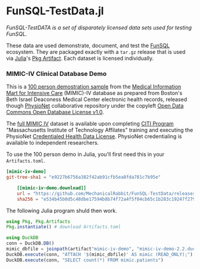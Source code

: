 # FunSQL-TestData.jl

*FunSQL-TestDATA is a set of disparately licensed data sets used for testing FunSQL.*

[mimic-iv-full]: https://physionet.org/content/mimiciv/
[mimic-iv-demo]: https://physionet.org/content/mimic-iv-demo/
[odbl-1.0]: https://physionet.org/content/mimic-iv-demo/view-license/2.2/
[physionet]: https://physionet.org/content/?topic=MIMIC+IV
[funsql]: https://github.com/MechanicalRabbit/FunSQL.jl
[artifact]: https://pkgdocs.julialang.org/v1/artifacts/
[julia]: https://julialang.org/
[mimic]: https://mimic.mit.edu/
[citi]:  https://physionet.org/about/citi-course/
[cred]: https://physionet.org/credential-application/
[pchdl]: https://physionet.org/content/mimiciv/view-license/3.1/

These data are used demonstrate, document, and test the [FunSQL][funsql]
ecosystem. They are packaged exactly with a `tar.gz` release that is
used via [Julia][julia]'s [Pkg Artifact][artifact]. Each dataset is
licensed individually.

### MIMIC-IV Clinical Database Demo

This is a [100 person demostration sample][mimic-iv-demo] from the [Medical
Information Mart for Intensive Care][mimic] (MIMIC)-IV database as prepared
from Boston's Beth Israel Deaconess Medical Center electronic health
records, released though [PhysioNet][physionet] collaborative repository
under the copyleft [Open Data Commons Open Database License v1.0][odbl-1.0].

The [full MIMIC IV][mimic-iv-full] dataset is available upon completing
[CITI Program][citi] "Massachusetts Institute of Technology Affilates" training
and executing the PhysioNet [Credentialed Health Data License][pchdl].
PhysioNet credentialing is available to independent researchers.

To use the 100 person demo in Julia, you'll first need this in your
`Artifacts.toml`.

```toml
[mimic-iv-demo]
git-tree-sha1 = "e9227b6756a382f42ab91cfb5ea8fda781c7b95e"

    [[mimic-iv-demo.download]]
    url = "https://github.com/MechanicalRabbit/FunSQL-TestData/releases/download/20250504/mimic-iv-demo-2.2.duckdb.tgz"
    sha256 = "e534b45b0d5c48dbe17594b8b74f72a4f5f04cb65c1b283c19247f2792e98c94"
```

The following Julia program shuld then work.

```julia
using Pkg, Pkg.Artifacts
Pkg.instantiate() # download Artifacts.toml

using DuckDB
conn = DuckDB.DB()
mimic_dbfile = joinpath(artifact"mimic-iv-demo", "mimic-iv-demo-2.2.duckdb")
DuckDB.execute(conn, "ATTACH '$(mimic_dbfile)' AS mimic (READ_ONLY);")
DuckDB.execute(conn, "SELECT count(*) FROM mimic.patients")
```
